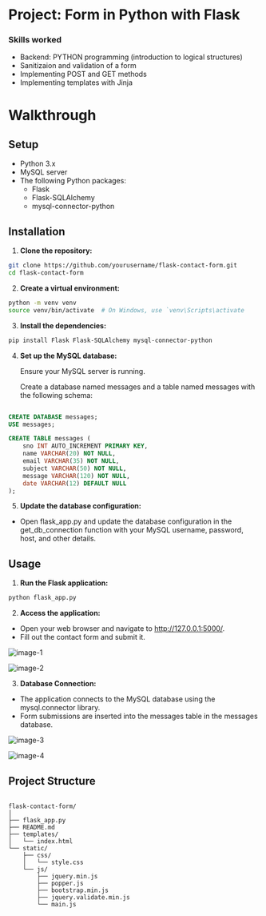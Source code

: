 # Project: Form in Python with Flask

### Skills worked

 - Backend: PYTHON programming (introduction to logical structures)
 - Sanitizaion and validation of a form
 - Implementing POST and GET methods
 - Implementing templates with Jinja

# Walkthrough

## Setup
- Python 3.x
- MySQL server
- The following Python packages:
  - Flask
  - Flask-SQLAlchemy
  - mysql-connector-python

## Installation

1. **Clone the repository:**

```bash
git clone https://github.com/yourusername/flask-contact-form.git
cd flask-contact-form
```

2. **Create a virtual environment:**

```bash
python -m venv venv
source venv/bin/activate  # On Windows, use `venv\Scripts\activate
```

3. **Install the dependencies:**

```bash
pip install Flask Flask-SQLAlchemy mysql-connector-python
```

4. **Set up the MySQL database:**

    Ensure your MySQL server is running.

    Create a database named messages and a table named messages with the following schema:

```sql

CREATE DATABASE messages;
USE messages;

CREATE TABLE messages (
    sno INT AUTO_INCREMENT PRIMARY KEY,
    name VARCHAR(20) NOT NULL,
    email VARCHAR(35) NOT NULL,
    subject VARCHAR(50) NOT NULL,
    message VARCHAR(120) NOT NULL,
    date VARCHAR(12) DEFAULT NULL
);
```

5. **Update the database configuration:**
- Open flask_app.py and update the database configuration in the get_db_connection function with your MySQL username, password, host, and other details.

## Usage

1. **Run the Flask application:**

```bash
python flask_app.py
```

2. **Access the application:**

- Open your web browser and navigate to http://127.0.0.1:5000/.
- Fill out the contact form and submit it.

![image-1](https://github.com/The-Bear50/Becode_Bootcamp/assets/85135970/534593e2-6dba-4702-b959-ccf70195305b)

![image-2](https://github.com/The-Bear50/Becode_Bootcamp/assets/85135970/100f58e5-1666-4509-8756-0d2263ff27e9)

3. **Database Connection:**
- The application connects to the MySQL database using the mysql.connector library.
- Form submissions are inserted into the messages table in the messages database.

![image-3](https://github.com/The-Bear50/Becode_Bootcamp/assets/85135970/c99db656-198d-4d9d-a9bb-d3359bbd40ba)

![image-4](https://github.com/The-Bear50/Becode_Bootcamp/assets/85135970/93640635-cc90-4f48-9494-0c78e051a089)

## Project Structure

```arduino

flask-contact-form/
│
├── flask_app.py
├── README.md
├── templates/
│   └── index.html
└── static/
    ├── css/
    │   └── style.css
    └── js/
        ├── jquery.min.js
        ├── popper.js
        ├── bootstrap.min.js
        ├── jquery.validate.min.js
        └── main.js
